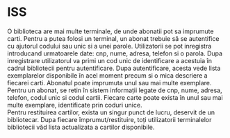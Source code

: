 # ISS
O biblioteca are mai multe terminale, de unde abonatii pot sa imprumute carti. Pentru a putea folosi un terminal, un abonat trebuie să se autentifice cu ajutorul codului sau unic si a unei parole. 
Utilizatorii se pot inregistra introducand urmatoarele date: cnp, nume, adresa, telefon si o parola.
Dupa inregistrare utilizatorul va primi un cod unic de identificare a acestuia în cadrul bibliotecii pentru autentificare.
Dupa autentificare, acesta vede lista exemplarelor disponibile în acel moment precum si o mica descriere a fiecarei carti.
Abonatul poate imprumuta unul sau mai multe exemplare. 
Pentru un abonat, se retin în sistem informații legate de cnp, nume, adresa, telefon, codul unic si codul cartii.
Fiecare carte poate exista în unul sau mai multe exemplare, identificate prin coduri unice.  
Pentru restituirea cartilor, exista un singur punct de lucru, deservit de un bibliotecar. 
Dupa fiecare împrumut/restituire, toți utilizatorii terminalelor bibliotecii văd lista actualizata a cartilor disponibile. 
